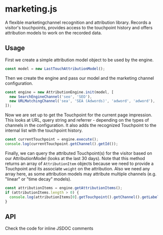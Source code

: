 # marketing.js
A flexible marketingchannel recognition and attribution library. Records a visitor's touchpoints, provides access to the touchpoint history and offers attribution models to work on the recorded data.

## Usage
First we create a simple attribution model object to be used by the engine.

```javascript
const model = new LastTouchAttributionModel();
```

Then we create the engine and pass our model and the marketing channel configuration.

```javascript
const engine = new AttributionEngine.init(model, [
  new SearchEngineChannel('seo', 'SEO'),
  new URLMatchingChannel('sea', 'SEA (Adwords)', 'adword', 'adword'),
]);
```

Now we are set up to get the Touchpoint for the current page impression. This looks at URL, query string and referrer - depending on the types of channels in the configuration. It also adds the recognized Touchpoint to the internal list with the touchpoint history.

```javascript
const currentTouchpoint = engine.execute();
console.log(currentTouchpoint.getChannel().getId());
```

Finally, we can query the attributed Touchpoint(s) for the visitor based on our AttributionModel (looks at the last 30 days). Note that this method returns an array of `AttributionItem` objects because we need to provide a Touchpoint and its associate `weight` on the attribution. Also we need any array here, as some attribution models may attribute multiple channels (e.g. "linear" or "time decay" models).

```javascript
const attributionItems = engine.getAttributionItems();
if (attributionItems.length > 0) {
  console.log(attributionItems[0].getTouchpoint().getChannel().getLabel())
}
```

## API
Check the code for inline JSDOC comments
